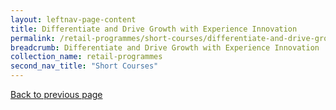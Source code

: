 ```yaml
---
layout: leftnav-page-content
title: Differentiate and Drive Growth with Experience Innovation
permalink: /retail-programmes/short-courses/differentiate-and-drive-growth-with-experience-innovation
breadcrumb: Differentiate and Drive Growth with Experience Innovation
collection_name: retail-programmes
second_nav_title: "Short Courses"
---
```

<a href="#" onclick="history.go(-1)">Back to previous page</a><br>
